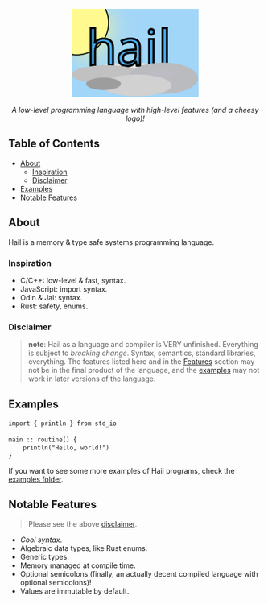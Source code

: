 <p align="center">
    <img src="logo.svg" width="50%">
    <p align="center"><i>A low-level programming language with high-level features (and a cheesy logo)!</i><p>
</p>

## Table of Contents
- [About](#about)
    - [Inspiration](#inspiration)
    - [Disclaimer](#disclaimer)
- [Examples](#examples)
- [Notable Features](#notable-features)

## About
Hail is a memory & type safe systems programming language.

### Inspiration
- C/C++: low-level & fast, syntax.
- JavaScript: import syntax.
- Odin & Jai: syntax.
- Rust: safety, enums.

### Disclaimer
> **note**: Hail as a language and compiler is VERY unfinished.  Everything is subject to *breaking change*.  Syntax, semantics, standard libraries, everything.  The features listed here and in the [Features](#features) section may not be in the final product of the language, and the [examples](https://github.com/hail-lang/hail/tree/main/examples) may not work in later versions of the language.

## Examples
```hail
import { println } from std_io

main :: routine() {
    println("Hello, world!")
}
```

If you want to see some more examples of Hail programs, check the [examples folder](https://github.com/hail-lang/hail/tree/main/examples).

## Notable Features
> Please see the above [disclaimer](#disclaimer).

- *Cool syntax*.
- Algebraic data types, like Rust enums.
- Generic types.
- Memory managed at compile time.
- Optional semicolons (finally, an actually decent compiled language with optional semicolons)!
- Values are immutable by default.
